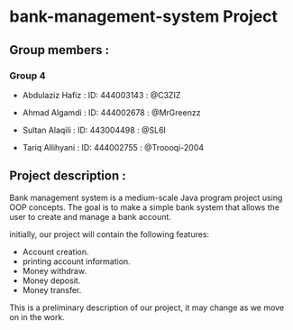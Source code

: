 # bank-management-system Project
## Group members :

### Group 4
            

- Abdulaziz Hafiz  :  ID: 444003143 : @C3ZIZ

- Ahmad Algamdi  :  ID: 444002678 : @MrGreenzz

- Sultan Alaqili  :  ID: 443004498 : @SL6I

- Tariq Allihyani  :  ID: 444002755 : @Troooqi-2004

## Project description :

Bank management system is a medium-scale Java program project using OOP concepts. The goal is to make a simple bank system that allows the user to create and manage a bank account.

initially, our project will contain the following features:

- Account creation.
- printing account information.
- Money withdraw.
- Money deposit.
- Money transfer.

This is a preliminary description of our project, it may change as we move on in the work.
